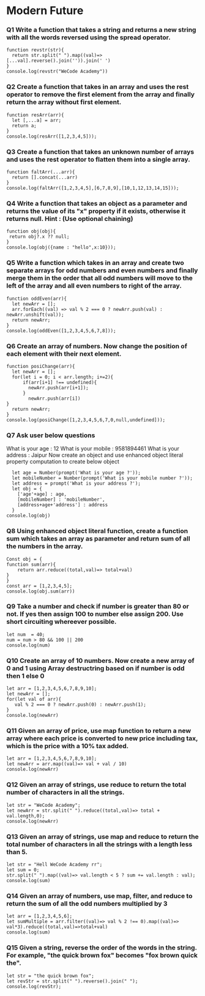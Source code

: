 # Modern Future 

### Q1 Write a function that takes a string and returns a new string with all the words reversed using the spread operator.

~~~
function revstr(str){
  return str.split(" ").map((val)=> [...val].reverse().join('')).join(' ')
}
console.log(revstr("WeCode Academy"))
~~~

### Q2 Create a function that takes in an array and uses the rest operator to remove the first element from the array and finally return the array without first element.

~~~
function resArr(arr){
  let [,...a] = arr;
  return a;
}
console.log(resArr([1,2,3,4,5]));
~~~

### Q3 Create a function that takes an unknown number of arrays and uses the rest operator to flatten them into a single array.

~~~
function faltArr(...arr){ 
  return [].concat(...arr)
}
console.log(faltArr([1,2,3,4,5],[6,7,8,9],[10,1,12,13,14,15]));
~~~

### Q4 Write a function that takes an object as a parameter and returns the value of its "x" property if it exists, otherwise it returns null. Hint : (Use optional chaining)

~~~
function obj(obj){
 return obj?.x ?? null;
}
console.log(obj({name : "hello",x:10}));
~~~

### Q5 Write a function which takes in an array and create two separate arrays for odd numbers and even numbers and finally merge them in the order that all odd numbers will move to the left of the array and all even numbers to right of the array.

~~~
function oddEven(arr){
  let newArr = [];
  arr.forEach((val) => val % 2 === 0 ? newArr.push(val) : newArr.unshift(val));
  return newArr;
}
console.log(oddEven([1,2,3,4,5,6,7,8]));
~~~

### Q6 Create an array of numbers. Now change the position of each element with their next element.

~~~
function posiChange(arr){
  let newArr = [];
  for(let i = 0; i < arr.length; i+=2){
      if(arr[i+1] !== undefined){
        newArr.push(arr[i+1]);
      }
        newArr.push(arr[i])
}
  return newArr;
}
console.log(posiChange([1,2,3,4,5,6,7,0,null,undefined]));
~~~

### Q7 Ask user below questions
What is your age  : 12
What is your mobile : 9581894461
What is your address : Jaipur
Now create an object and use enhanced object literal property computation to create below object


~~~
  let age = Number(prompt('What is your age ?'));
  let mobileNumber = Number(prompt('What is your mobile number ?'));
  let address = prompt('What is your address ?');
  let obj = {
    ['age'+age] : age,
    [mobileNumber] : 'mobileNumber',
    [address+age+'address'] : address
  }
console.log(obj) 
~~~

### Q8 Using enhanced object literal function, create a function sum which takes an array as parameter and return sum of all the numbers in the array.

~~~
Const obj = {
function sum(arr){
    return arr.reduce((total,val)=> total+val)
}
}
const arr = [1,2,3,4,5];
console.log(obj.sum(arr))
~~~

### Q9 Take a number and check if number is greater than 80 or not. If yes then assign 100 to number else assign 200. Use short circuiting whereever possible.

~~~
let num  = 40;
num = num > 80 && 100 || 200
console.log(num)
~~~

### Q10 Create an array of 10 numbers. Now create a new array of 0 and 1 using Array destructring based on if number is odd then 1 else 0

~~~
let arr = [1,2,3,4,5,6,7,8,9,10];
let newArr = [];
for(let val of arr){
   val % 2 === 0 ? newArr.push(0) : newArr.push(1); 
}
console.log(newArr)
~~~

### Q11 Given an array of price, use map function to return a new array where each price is converted to new price including tax, which is the price with a 10% tax added.

~~~
let arr = [1,2,3,4,5,6,7,8,9,10];
let newArr = arr.map((val)=> val + val / 10)
console.log(newArr)
~~~

### Q12 Given an array of strings, use reduce to return the total number of characters in all the strings.

~~~
let str = "WeCode Academy";
let newArr = str.split(" ").reduce((total,val)=> total + val.length,0);
console.log(newArr)
~~~

### Q13 Given an array of strings, use map and reduce to return the total number of characters in all the strings with a length less than 5.

~~~
let str = "Hell WeCode Academy rr";
let sum = 0;
str.split(" ").map((val)=> val.length < 5 ? sum += val.length : val);
console.log(sum)
~~~

### Q14 Given an array of numbers, use map, filter, and reduce to return the sum of all the odd numbers multiplied by 3

~~~
let arr = [1,2,3,4,5,6];
let sumMultiple = arr.filter((val)=> val % 2 !== 0).map((val)=>  val*3).reduce((total,val)=>total+val)
console.log(sum)
~~~

### Q15 Given a string, reverse the order of the words in the string. For example, "the quick brown fox" becomes "fox brown quick the".

~~~
let str = "the quick brown fox";
let revStr = str.split(" ").reverse().join(" ");
console.log(revStr);
~~~
